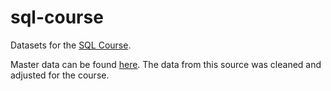 # sql-course
Datasets for the [SQL Course](https://productstar.ru/analytics-course).  

Master data can be found [here](http://insideairbnb.com/get-the-data.html). 
The data from this source was cleaned and adjusted for the course. 
